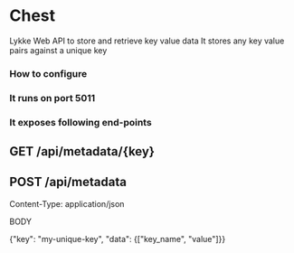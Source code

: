 # Chest #

Lykke Web API to store and retrieve key value data
It stores any key value pairs against a unique key

### How to configure

### It runs on port 5011

### It exposes following end-points

## GET /api/metadata/{key}

## POST /api/metadata
Content-Type: application/json

BODY

{"key": "my-unique-key", "data": {["key_name", "value"]}}